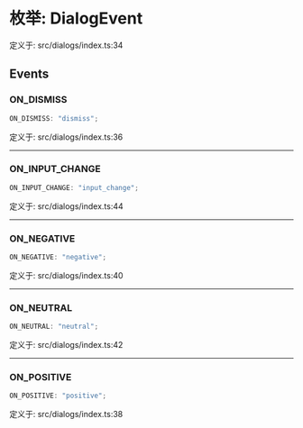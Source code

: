 # 枚举: DialogEvent

定义于: src/dialogs/index.ts:34

## Events

### ON\_DISMISS

```ts
ON_DISMISS: "dismiss";
```

定义于: src/dialogs/index.ts:36

***

### ON\_INPUT\_CHANGE

```ts
ON_INPUT_CHANGE: "input_change";
```

定义于: src/dialogs/index.ts:44

***

### ON\_NEGATIVE

```ts
ON_NEGATIVE: "negative";
```

定义于: src/dialogs/index.ts:40

***

### ON\_NEUTRAL

```ts
ON_NEUTRAL: "neutral";
```

定义于: src/dialogs/index.ts:42

***

### ON\_POSITIVE

```ts
ON_POSITIVE: "positive";
```

定义于: src/dialogs/index.ts:38
